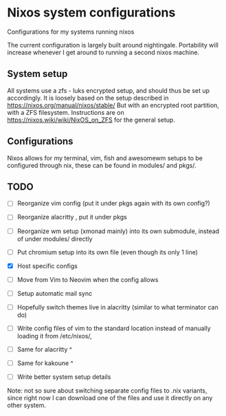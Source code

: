 Nixos system configurations
==========================

Configurations for my systems running nixos

The current configuration is largely built around nightingale.
Portability will increase whenever I get around to running a second nixos machine.

System setup
--------------------------
All systems use a zfs - luks encrypted setup, and should thus be set up accordingly. 
It is loosely based on the setup described in https://nixos.org/manual/nixos/stable/
But with an encrypted root partition, with a ZFS filesystem.
Instructions are on https://nixos.wiki/wiki/NixOS_on_ZFS for the general setup.

Configurations
--------------------------
Nixos allows for my terminal, vim, fish and awesomewm setups to be configured through nix, these can be found in modules/ and pkgs/.

TODO
--------------------------
- [ ] Reorganize vim config (put it under pkgs again with its own config?)
- [ ] Reorganize alacritty , put it under pkgs 
- [ ] Reorganize wm setup (xmonad mainly) into its own submodule, instead of under modules/ directly
- [ ] Put chromium setup into its own file (even though its only 1 line)
- [X] Host specific configs
- [ ] Move from Vim to Neovim when the config allows
- [ ] Setup automatic mail sync 
- [ ] Hopefully switch themes live in alacritty (similar to what terminator can do) 
- [ ] Write config files of vim to the standard location instead of manually loading it from /etc/nixos/, 
- [ ] Same for alacritty ^ 
- [ ] Same for kakoune ^ 

- [ ] Write better system setup details


Note: not so sure about switching separate config files to .nix variants, since right now I can download one of the files and use it directly on any other system.
